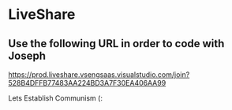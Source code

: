 # LiveShare

## Use the following URL in order to code with Joseph

https://prod.liveshare.vsengsaas.visualstudio.com/join?528B4DFFB77483AA224BD3A7F30EA406AA99

Lets Establish Communism (:
